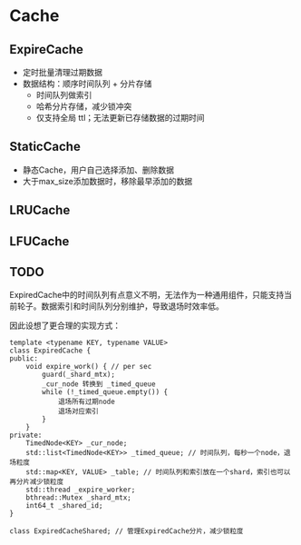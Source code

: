# Cache

## ExpireCache
* 定时批量清理过期数据
* 数据结构：顺序时间队列 + 分片存储
  * 时间队列做索引
  * 哈希分片存储，减少锁冲突
  * 仅支持全局 ttl；无法更新已存储数据的过期时间
  
## StaticCache
* 静态Cache，用户自己选择添加、删除数据
* 大于max_size添加数据时，移除最早添加的数据

## LRUCache

## LFUCache

## TODO
ExpiredCache中的时间队列有点意义不明，无法作为一种通用组件，只能支持当前轮子。数据索引和时间队列分别维护，导致退场时效率低。

因此设想了更合理的实现方式：
```
template <typename KEY, typename VALUE>
class ExpiredCache {
public:
    void expire_work() { // per sec
        guard(_shard_mtx);
        _cur_node 转换到 _timed_queue
        while (!_timed_queue.empty()) {
            退场所有过期node
            退场对应索引
        }
    }
private:
    TimedNode<KEY> _cur_node;
    std::list<TimedNode<KEY>> _timed_queue; // 时间队列，每秒一个node，退场粒度
    std::map<KEY, VALUE> _table; // 时间队列和索引放在一个shard，索引也可以再分片减少锁粒度
    std::thread _expire_worker;
    bthread::Mutex _shard_mtx;
    int64_t _shared_id;
}

class ExpiredCacheShared; // 管理ExpiredCache分片，减少锁粒度
```
